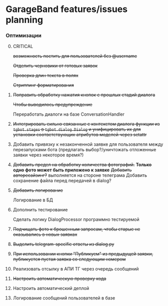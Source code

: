 # GarageBand features/issues planning

### Оптимизации

0. CRITICAL

    ~~возможность постить для пользователей без @username~~
    
    ~~Отделить черновики от готовых заявок~~

    ~~Проверка длин текста в полях~~

    ~~Стриппинг форматирования~~

1. ~~Поправить обработку нажатия кнопок с прошлых стадий диалога~~
    
    ~~Чтобы выводилось предупреждение~~
    
    Переработать диалоги на базе ConversationHandler

2. ~~Интегрировать сильно связанные с контекстом диалога функции из `tgbot.stages` в `tgbot.dialog.Dialog`
    и унифицировать их для установки соответствующих атрибутов моделей через setattr~~
   
3. Добавить привязку к незаконченной заявке для пользователя между перезапусками бота
    (предлагать выбор?/уничтожать отложенные заявки через некоторое время?)
   
4. ~~Добавить предел на обработку количества фотографий.~~
    **Только одно фото может быть приложено к заявке**
    ~~Добавить авторесайзинг?~~ выполняется на стороне телеграма
    Добавить сохранение файла перед передачей в dialog?

5. ~~Добавить логирование~~

    Логирование в БД

6. Дополнить тестирование

    Сделать логику DialogProcessor программно тестируемой

7. ~~Подчищать фото к брошенным запросам, чтобы старые не оказывались в новых заявках~~

8. ~~Выделить telegram-specific ответы из dialog.py~~

9. ~~При использовании кнопки "Публикуем" из предыдущей заявки, публикуется пустая заявка
    со следующим номером~~

10. Реализовать отсылку в АПИ ТГ через очередь сообщений

11. ~~Настроить автоматическую проверку кода~~

12. Настроить автоматический деплой

13. Логирование сообщений пользователей в базе